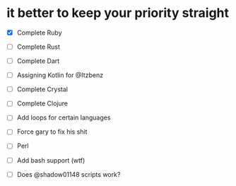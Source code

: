 # it better to keep your priority straight

- [X] Complete Ruby
- [ ] Complete Rust
- [ ] Complete Dart
- [ ] Assigning Kotlin for @Itzbenz
- [ ] Complete Crystal
- [ ] Complete Clojure
- [ ] Add loops for certain languages
- [ ] Force gary to fix his shit
- [ ] Perl
- [ ] Add bash support (wtf) 
- [ ] Does @shadow01148 scripts work? 


